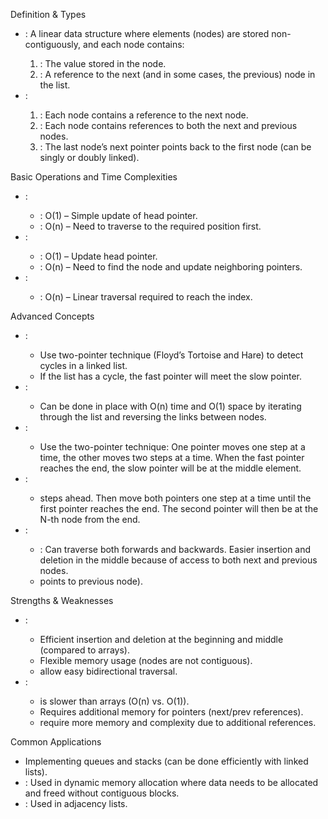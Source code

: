 <p><span >Definition &amp; Types</span></p>
<ul>
<li><span >: A linear data structure where elements (nodes) are stored non-contiguously, and each node contains:</span></li>
<ol>
<li><span>: The value stored in the node.</span></li>
<li><span >: A reference to the next (and in some cases, the previous) node in the list.</span></li>
</ol>
<li><span >:</span></li>
</ul>
<ul>
<ol>
<li><span >: Each node contains a reference to the next node.</span></li>
<li><span >: Each node contains references to both the next and previous nodes.</span></li>
<li><span >: The last node&rsquo;s next pointer points back to the first node (can be singly or doubly linked).</span></li>
</ol>
</ul>
<p><span >Basic Operations and Time Complexities</span></p>
<ul>
<li><span >:</span></li>
<ul>
<li><span >: O(1) &ndash; Simple update of head pointer.</span></li>
<li><span >: O(n) &ndash; Need to traverse to the required position first.</span></li>
</ul>
<li><span >:</span></li>
<ul>
<li><span >: O(1) &ndash; Update head pointer.</span></li>
<li><span >: O(n) &ndash; Need to find the node and update neighboring pointers.</span></li>
</ul>
<li><span >:</span></li>
<ul>
<li><span >: O(n) &ndash; Linear traversal required to reach the index.</span></li>
</ul>
</ul>
<p><span >Advanced Concepts</span></p>
<ul>
<li><span >:</span></li>
<ul>
<li><span >Use two-pointer technique (Floyd&rsquo;s Tortoise and Hare) to detect cycles in a linked list.</span></li>
<li><span >If the list has a cycle, the fast pointer will meet the slow pointer.</span></li>
</ul>
<li><span >:</span></li>
<ul>
<li><span >Can be done in place with O(n) time and O(1) space by iterating through the list and reversing the links between nodes.</span></li>
</ul>
<li><span >:</span></li>
<ul>
<li><span >Use the two-pointer technique: One pointer moves one step at a time, the other moves two steps at a time. When the fast pointer reaches the end, the slow pointer will be at the middle element.</span></li>
</ul>
<li><span >:</span></li>
<ul>
<li><span > steps ahead. Then move both pointers one step at a time until the first pointer reaches the end. The second pointer will then be at the N-th node from the end.</span></li>
</ul>
<li><span >:</span></li>
<ul>
<li><span >: Can traverse both forwards and backwards. Easier insertion and deletion in the middle because of access to both next and previous nodes.</span></li>
<li><span > points to previous node).</span></li>
</ul>
</ul>
<p><span >Strengths &amp; Weaknesses</span></p>
<ul>
<li><span >:</span></li>
<ul>
<li><span >Efficient insertion and deletion at the beginning and middle (compared to arrays).</span></li>
<li><span >Flexible memory usage (nodes are not contiguous).</span></li>
<li><span > allow easy bidirectional traversal.</span></li>
</ul>
<li><span >:</span></li>
<ul>
<li><span > is slower than arrays (O(n) vs. O(1)).</span></li>
<li><span >Requires additional memory for pointers (next/prev references).</span></li>
<li><span > require more memory and complexity due to additional references.</span></li>
</ul>
</ul>
<p><span >Common Applications</span></p>
<ul>
<li><span >Implementing queues and stacks (can be done efficiently with linked lists).</span></li>
<li><span >: Used in dynamic memory allocation where data needs to be allocated and freed without contiguous blocks.</span></li>
<li><span >: Used in adjacency lists.</span></li>
</ul>